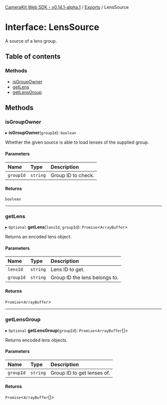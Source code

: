 [CameraKit Web SDK - v0.14.1-alpha.1](../README.md) / [Exports](../modules.md) / LensSource

# Interface: LensSource

A source of a lens group.

## Table of contents

### Methods

- [isGroupOwner](LensSource.md#isgroupowner)
- [getLens](LensSource.md#getlens)
- [getLensGroup](LensSource.md#getlensgroup)

## Methods

### isGroupOwner

▸ **isGroupOwner**(`groupId`): `boolean`

Whether the given source is able to load lenses of the supplied group.

#### Parameters

| Name | Type | Description |
| :------ | :------ | :------ |
| `groupId` | `string` | Group ID to check. |

#### Returns

`boolean`

___

### getLens

▸ `Optional` **getLens**(`lensId`, `groupId`): `Promise`<`ArrayBuffer`\>

Returns an encoded lens object.

#### Parameters

| Name | Type | Description |
| :------ | :------ | :------ |
| `lensId` | `string` | Lens ID to get. |
| `groupId` | `string` | Group ID the lens belongs to. |

#### Returns

`Promise`<`ArrayBuffer`\>

___

### getLensGroup

▸ `Optional` **getLensGroup**(`groupId`): `Promise`<`ArrayBuffer`[]\>

Returns encoded lens objects.

#### Parameters

| Name | Type | Description |
| :------ | :------ | :------ |
| `groupId` | `string` | Group ID to get lenses of. |

#### Returns

`Promise`<`ArrayBuffer`[]\>
